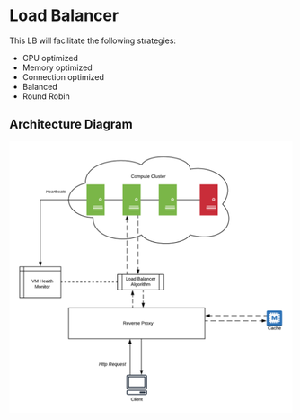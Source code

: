 # Load Balancer

This LB will facilitate the following strategies:
- CPU optimized
- Memory optimized
- Connection optimized
- Balanced
- Round Robin

## Architecture Diagram

![Alt text](doc/archlb.png)
